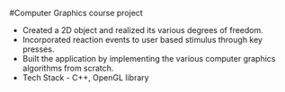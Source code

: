 #Computer Graphics course project
* Created a 2D object and realized its various degrees of freedom.
* Incorporated reaction events to user based stimulus through key presses.
* Built the application by implementing the various computer graphics algorithms from scratch.
* Tech Stack - C++, OpenGL library
